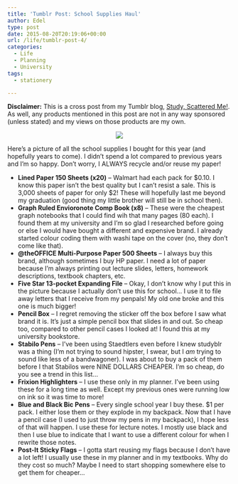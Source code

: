 ```yaml
---
title: 'Tumblr Post: School Supplies Haul'
author: Edel
type: post
date: 2015-08-20T20:19:06+00:00
url: /life/tumblr-post-4/
categories:
  - Life
  - Planning
  - University
tags:
  - stationery

---
```

**Disclaimer:** This is a cross post from my Tumblr blog, [Study, Scattered Me!][1]. As well, any products mentioned in this post are not in any way sponsored (unless stated) and my views on those products are my own.

<center>
  <img src="http://ift.tt/1JmysfT" />
</center>

Here’s a picture of all the school supplies I bought for this year (and hopefully years to come). I didn’t spend a lot compared to previous years and I’m so happy. Don’t worry, I ALWAYS recycle and/or reuse my paper!

  * **Lined Paper 150 Sheets (x20)** &#8211; Walmart had each pack for $0.10. I know this paper isn’t the best quality but I can’t resist a sale. This is 3,000 sheets of paper for only $2! These will hopefully last me beyond my graduation (good thing my little brother will still be in school then).
  * **Graph Ruled Envioronote Comp Book (x8)** &#8211; These were the cheapest graph notebooks that I could find wih that many pages (80 each). I found them at my university and I’m so glad I researched before going or else I would have bought a different and expensive brand. I already started colour coding them with washi tape on the cover (no, they don’t come like that).
  * **@theOFFICE Multi-Purpose Paper 500 Sheets** &#8211; I always buy this brand, although sometimes I buy HP paper. I need a lot of paper because I’m always printing out lecture slides, letters, homework descriptions, textbook chapters, etc.
  * **Five Star 13-pocket Expanding File** &#8211; Okay, I don’t know why I put this in the picture because I actually don’t use this for school… I use it to file away letters that I receive from my penpals! My old one broke and this one is much bigger!
  * **Pencil Box** &#8211; I regret removing the sticker off the box before I saw what brand it is. It’s just a simple pencil box that slides in and out. So cheap too, compared to other pencil cases I looked at! I found this at my university bookstore.
  * **Stabilo Pens** &#8211; I’ve been using Staedtlers even before I knew studyblr was a thing (I’m not trying to sound hipster, I swear, but I _am_ trying to sound like less of a bandwagoner). I was about to buy a pack of them before I that Stabilos were NINE DOLLARS CHEAPER. I’m so cheap, do you see a trend in this list…
  * **Frixion Highlighters** &#8211; I use these only in my planner. I’ve been using these for a long time as well. Except my previous ones were running low on ink so it was time to more!
  * **Blue and Black Bic Pens** &#8211; Every single school year I buy these. $1 per pack. I either lose them or they explode in my backpack. Now that I have a pencil case (I used to just throw my pens in my backpack), I hope less of that will happen. I use these for lecture notes. I mostly use black and then I use blue to indicate that I want to use a different colour for when I rewrite those notes.
  * **Post-It Sticky Flags** &#8211; I gotta start reusing my flags because I don’t have a lot left! I usually use these in my planner and in my textbooks. Why do they cost so much? Maybe I need to start shopping somewhere else to get them for cheaper…

<ol class="footnote">
</ol>

 [1]: http://ift.tt/1WuOkm4